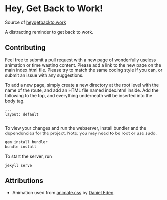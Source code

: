 # Hey, Get Back to Work!
Source of [heygetbackto.work](http://heygetbackto.work)

A distracting reminder to get back to work.

## Contributing
Feel free to submit a pull request with a new page of wonderfully useless animation or time wasting content. Please add a link to the new page on the main index.html file. Please try to match the same coding style if you can, or submit an issue with any suggestions.

To add a new page, simply create a new directory at the root level with the name of the route, and add an HTML file named index.html inside. Add the following to the top, and everything underneath will be inserted into the body tag.
```
---
layout: default
---
```

To view your changes and run the webserver, install bundler and the dependencies for the project. Note: you may need to be root or use sudo.
```sh
gem install bundler
bundle install
```

To start the server, run
```
jekyll serve
```

## Attributions
* Animation used from [animate.css](https://github.com/daneden/animate.css) by [Daniel Eden](http://daneden.me/).
